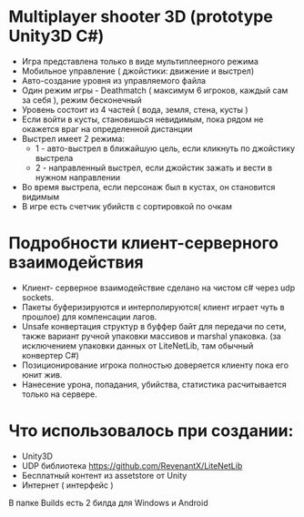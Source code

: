 # Multiplayer shooter 3D (prototype Unity3D C#)
* Игра представлена только в виде мультиплеерного режима
* Мобильное управление ( джойстики: движение и выстрел)
* Авто-создание уровня из управляемого файла
* Один режим игры - Deathmatch ( максимум 6 игроков, каждый сам за себя ), режим бесконечный
* Уровень состоит из 4 частей ( вода, земля, стена, кусты )
* Если войти в кусты, становишься невидимым, пока рядом не окажется враг на определенной дистанции
* Выстрел имеет 2 режима:
  * 1 - авто-выстрел в ближайшую цель, если кликнуть по джойстику выстрела
  * 2 - направленный выстрел, если джойстик зажать и вести в нужном направлении
* Во время выстрела, если персонаж был в кустах, он становится видимым
* В игре есть счетчик убийств с сортировкой по очкам

# Подробности клиент-серверного взаимодействия
* Клиент- серверное взаимодействие сделано на чистом с# через udp sockets.
* Пакеты буферизируются и интерполируются( клиент играет чуть в прошлое) для компенсации лагов.
* Unsafe конвертация структур в буффер байт для передачи по сети, также вариант ручной упаковки массивов и marshal упаковка.
 (за исключением упаковки данных от LiteNetLib, там обычный конвертер C#)
* Позиционирование игрока полностью доверяется клиенту пока его юнит жив.
* Нанесение урона, попадания, убийства, статистика расчитывается только на сервере.

# Что использовалось при создании:
* Unity3D
* UDP библиотека https://github.com/RevenantX/LiteNetLib
* Бесплатный контент из assetstore от Unity
* Интернет ( интерфейс )

В папке Builds есть 2 билда для Windows и Android
